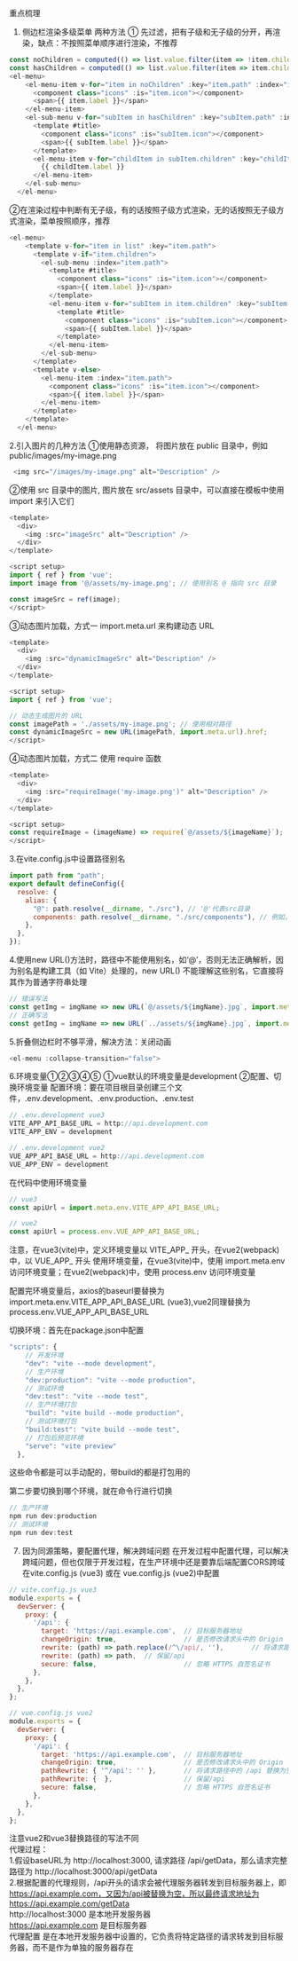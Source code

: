 重点梳理
1. 侧边栏渲染多级菜单
两种方法
① 先过滤，把有子级和无子级的分开，再渲染，缺点：不按照菜单顺序进行渲染，不推荐
```javascript
const noChildren = computed(() => list.value.filter(item => !item.children))
const hasChildren = computed(() => list.value.filter(item => item.children))
<el-menu>
    <el-menu-item v-for="item in noChildren" :key="item.path" :index="item.path">
      <component class="icons" :is="item.icon"></component>
      <span>{{ item.label }}</span>
    </el-menu-item>
    <el-sub-menu v-for="subItem in hasChildren" :key="subItem.path" :index="subItem.path">
      <template #title>
        <component class="icons" :is="subItem.icon"></component>
        <span>{{ subItem.label }}</span>
      </template>
      <el-menu-item v-for="childItem in subItem.children" :key="childItem.path" :index="childItem.path">
        {{ childItem.label }}
      </el-menu-item>
    </el-sub-menu>
  </el-menu>
```
②在渲染过程中判断有无子级，有的话按照子级方式渲染，无的话按照无子级方式渲染，菜单按照顺序，推荐
```javascript
<el-menu>
    <template v-for="item in list" :key="item.path">
      <template v-if="item.children">
        <el-sub-menu :index="item.path">
          <template #title>
            <component class="icons" :is="item.icon"></component>
            <span>{{ item.label }}</span>
          </template>
          <el-menu-item v-for="subItem in item.children" :key="subItem.path" :index="subItem.path">
            <template #title>
              <component class="icons" :is="subItem.icon"></component>
              <span>{{ subItem.label }}</span>
            </template>
          </el-menu-item>
        </el-sub-menu>
      </template>
      <template v-else>
        <el-menu-item :index="item.path">
          <component class="icons" :is="item.icon"></component>
          <span>{{ item.label }}</span>
        </el-menu-item>
      </template>
    </template>
  </el-menu>

```
2.引入图片的几种方法
①使用静态资源， 将图片放在 public 目录中，例如 public/images/my-image.png
```javascript
 <img src="/images/my-image.png" alt="Description" />
```

②使用 src 目录中的图片, 图片放在 src/assets 目录中，可以直接在模板中使用 import 来引入它们
```javascript
<template>
  <div>
    <img :src="imageSrc" alt="Description" />
  </div>
</template>

<script setup>
import { ref } from 'vue';
import image from '@/assets/my-image.png'; // 使用别名 @ 指向 src 目录

const imageSrc = ref(image);
</script>

```

③动态图片加载，方式一 import.meta.url 来构建动态 URL
```javascript
<template>
  <div>
    <img :src="dynamicImageSrc" alt="Description" />
  </div>
</template>

<script setup>
import { ref } from 'vue';

// 动态生成图片的 URL
const imagePath = './assets/my-image.png'; // 使用相对路径
const dynamicImageSrc = new URL(imagePath, import.meta.url).href;
</script>

```

④动态图片加载，方式二 使用 require 函数
```javascript
<template>
  <div>
    <img :src="requireImage('my-image.png')" alt="Description" />
  </div>
</template>

<script setup>
const requireImage = (imageName) => require(`@/assets/${imageName}`);
</script>

```

3.在vite.config.js中设置路径别名
```javascript
import path from "path";
export default defineConfig({
  resolve: {
    alias: {
      "@": path.resolve(__dirname, "./src"), // '@'代表src目录
      components: path.resolve(__dirname, "./src/components"), // 例如，设置 'components' 别名
    },
  },
});
```


4.使用new URL()方法时，路径中不能使用别名，如‘@’，否则无法正确解析，因为别名是构建工具（如 Vite）处理的，new URL() 不能理解这些别名，它直接将其作为普通字符串处理
```javascript
// 错误写法
const getImg = imgName => new URL(`@/assets/${imgName}.jpg`, import.meta.url).href
// 正确写法
const getImg = imgName => new URL(`../assets/${imgName}.jpg`, import.meta.url).href
```

5.折叠侧边栏时不够平滑，解决方法：关闭动画
```javascript
<el-menu :collapse-transition="false">
```

6.环境变量①②③④⑤
①vue默认的环境变量是development
②配置、切换环境变量
配置环境：要在项目根目录创建三个文件，.env.development、.env.production、.env.test
```javascript
// .env.development vue3
VITE_APP_API_BASE_URL = http://api.development.com
VITE_APP_ENV = development

// .env.development vue2
VUE_APP_API_BASE_URL = http://api.development.com
VUE_APP_ENV = development

```
在代码中使用环境变量
```javascript
// vue3
const apiUrl = import.meta.env.VITE_APP_API_BASE_URL;

// vue2
const apiUrl = process.env.VUE_APP_API_BASE_URL;
```
注意，在vue3(vite)中，定义环境变量以 VITE_APP_ 开头，在vue2(webpack)中，以 VUE_APP_ 开头
使用环境变量，在vue3(vite)中，使用 import.meta.env 访问环境变量；在vue2(webpack)中，使用 process.env 访问环境变量

配置完环境变量后，axios的baseurl要替换为 import.meta.env.VITE_APP_API_BASE_URL (vue3),vue2同理替换为 process.env.VUE_APP_API_BASE_URL

切换环境：首先在package.json中配置
```javascript
"scripts": {
    // 开发环境
    "dev": "vite --mode development",
    // 生产环境
    "dev:production": "vite --mode production",
    // 测试环境
    "dev:test": "vite --mode test",
    // 生产环境打包
    "build": "vite build --mode production",
    // 测试环境打包
    "build:test": "vite build --mode test",
    // 打包后预览环境
    "serve": "vite preview"
  },
```
这些命令都是可以手动配的，带build的都是打包用的

第二步要切换到哪个环境，就在命令行进行切换
```javascript
// 生产环境
npm run dev:production
// 测试环境
npm run dev:test
```

7. 因为同源策略，要配置代理，解决跨域问题
在开发过程中配置代理，可以解决跨域问题，但也仅限于开发过程，在生产环境中还是要靠后端配置CORS跨域
在vite.config.js (vue3) 或在 vue.config.js (vue2)中配置
```javascript
// vite.config.js vue3
module.exports = {
  devServer: {
    proxy: {
      '/api': {
        target: 'https://api.example.com',  // 目标服务器地址
        changeOrigin: true,                 // 是否修改请求头中的 Origin
        rewrite: (path) => path.replace(/^\/api/, ''),       // 将请求路径中的 /api 替换为空
        rewrite: (path) => path,  // 保留/api
        secure: false,                      // 忽略 HTTPS 自签名证书
      },
    },
  },
};

// vue.config.js vue2
module.exports = {
  devServer: {
    proxy: {
      '/api': {
        target: 'https://api.example.com',  // 目标服务器地址
        changeOrigin: true,                 // 是否修改请求头中的 Origin
        pathRewrite: { '^/api': '' },       // 将请求路径中的 /api 替换为空
        pathRewrite: {  },                  // 保留/api
        secure: false,                      // 忽略 HTTPS 自签名证书
      },
    },
  },
};

```
注意vue2和vue3替换路径的写法不同 <br>
代理过程：<br>
1.假设baseURL为 http://localhost:3000, 请求路径 /api/getData，那么请求完整路径为 http://localhost:3000/api/getData<br>
2.根据配置的代理规则，/api开头的请求会被代理服务器转发到目标服务器上，即 https://api.example.com，又因为/api被替换为空，所以最终请求地址为 https://api.example.com/getData <br>
http://localhost:3000 是本地开发服务器 <br>
https://api.example.com 是目标服务器 <br>
代理配置 是在本地开发服务器中设置的，它负责将特定路径的请求转发到目标服务器，而不是作为单独的服务器存在 <br>
